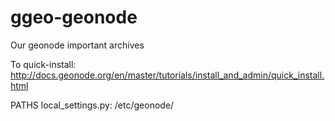 # ggeo-geonode
Our geonode important archives

To quick-install: http://docs.geonode.org/en/master/tutorials/install_and_admin/quick_install.html

PATHS
local_settings.py: /etc/geonode/
